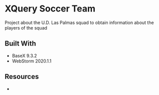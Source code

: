 # XQuery Soccer Team

Project about the U.D. Las Palmas squad to obtain information about the players of the squad 

## Built With
* BaseX 9.3.2
* WebStorm 2020.1.1

## Resources
* 
